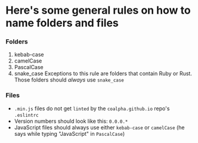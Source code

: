 # Here's some general rules on how to name folders and files

### Folders
1. kebab-case
2. camelCase
3. PascalCase
4. snake_case
Exceptions to this rule are folders that contain Ruby or Rust. Those folders should *always* use `snake_case`

### Files
* `.min.js` files do not get `linted` by the `coalpha.github.io` repo's `.eslintrc`
* Version numbers should look like this: `0.0.0.*`
* JavaScript files should always use either `kebab-case` or `camelCase` (he says while typing "JavaScript" in `PascalCase`)
